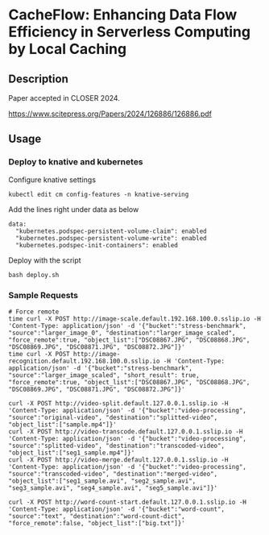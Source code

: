 # CacheFlow: Enhancing Data Flow Efficiency in Serverless Computing by Local Caching

## Description

Paper accepted in CLOSER 2024.

https://www.scitepress.org/Papers/2024/126886/126886.pdf

## Usage

### Deploy to knative and kubernetes

Configure knative settings
```bash=
kubectl edit cm config-features -n knative-serving
```

Add the lines right under data as below
```yaml=
data:
  "kubernetes.podspec-persistent-volume-claim": enabled
  "kubernetes.podspec-persistent-volume-write": enabled
  "kubernetes.podspec-init-containers": enabled
```

Deploy with the script
```bash=
bash deploy.sh
```

### Sample Requests

```bash=
# Force remote
time curl -X POST http://image-scale.default.192.168.100.0.sslip.io -H 'Content-Type: application/json' -d '{"bucket":"stress-benchmark", "source":"larger_image_0", "destination":"larger_image_scaled", "force_remote":true, "object_list":["DSC08867.JPG", "DSC08868.JPG", "DSC08869.JPG", "DSC08871.JPG", "DSC08872.JPG"]}'
time curl -X POST http://image-recognition.default.192.168.100.0.sslip.io -H 'Content-Type: application/json' -d '{"bucket":"stress-benchmark", "source":"larger_image_scaled", "short_result": true, "force_remote":true, "object_list":["DSC08867.JPG", "DSC08868.JPG", "DSC08869.JPG", "DSC08871.JPG", "DSC08872.JPG"]}'

curl -X POST http://video-split.default.127.0.0.1.sslip.io -H 'Content-Type: application/json' -d '{"bucket":"video-processing", "source":"original-video", "destination":"splitted-video", "object_list":["sample.mp4"]}'
curl -X POST http://video-transcode.default.127.0.0.1.sslip.io -H 'Content-Type: application/json' -d '{"bucket":"video-processing", "source":"splitted-video", "destination":"transcoded-video", "object_list":["seg1_sample.mp4"]}'
curl -X POST http://video-merge.default.127.0.0.1.sslip.io -H 'Content-Type: application/json' -d '{"bucket":"video-processing", "source":"transcoded-video", "destination":"merged-video", "object_list":["seg1_sample.avi", "seg2_sample.avi", "seg3_sample.avi", "seg4_sample.avi", "seg5_sample.avi"]}'

curl -X POST http://word-count-start.default.127.0.0.1.sslip.io -H 'Content-Type: application/json' -d '{"bucket":"word-count", "source":"text", "destination":"word-count-dict", "force_remote":false, "object_list":["big.txt"]}'
```
